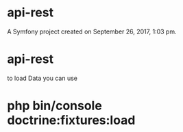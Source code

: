 api-rest
========

A Symfony project created on September 26, 2017, 1:03 pm.
# api-rest


to load Data you can use
# php bin/console doctrine:fixtures:load
